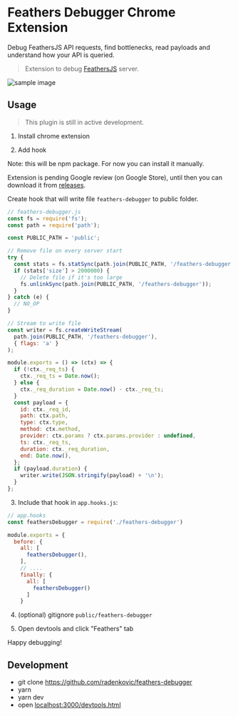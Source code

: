 # Feathers Debugger Chrome Extension

Debug FeathersJS API requests, find bottlenecks, read payloads and understand how your API is queried.

> Extension to debug [FeathersJS](https://github.com/feathersjs/feathers) server.

![sample image](https://raw.githubusercontent.com/radenkovic/feathers-debugger/master/docs/sample.gif)


## Usage

> This plugin is still in active development.


1. Install chrome extension

2. Add hook

Note: this will be npm package. For now you can install it manually.

Extension is pending Google review (on Google Store), until then you can download it from [releases](https://github.com/radenkovic/feathers-debugger/releases).



Create hook that will write file `feathers-debugger` to public folder.

```js
// feathers-debugger.js
const fs = require('fs');
const path = require('path');

const PUBLIC_PATH = 'public';

// Remove file on every server start
try {
  const stats = fs.statSync(path.join(PUBLIC_PATH, '/feathers-debugger'));
  if (stats['size'] > 2000000) {
    // Delete file if it's too large
    fs.unlinkSync(path.join(PUBLIC_PATH, '/feathers-debugger'));
  }
} catch (e) {
  // NO_OP
}

// Stream to write file
const writer = fs.createWriteStream(
  path.join(PUBLIC_PATH, '/feathers-debugger'),
  { flags: 'a' }
);

module.exports = () => (ctx) => {
  if (!ctx._req_ts) {
    ctx._req_ts = Date.now();
  } else {
    ctx._req_duration = Date.now() - ctx._req_ts;
  }
  const payload = {
    id: ctx._req_id,
    path: ctx.path,
    type: ctx.type,
    method: ctx.method,
    provider: ctx.params ? ctx.params.provider : undefined,
    ts: ctx._req_ts,
    duration: ctx._req_duration,
    end: Date.now(),
  };
  if (payload.duration) {
    writer.write(JSON.stringify(payload) + '\n');
  }
};


```

3. Include that hook in `app.hooks.js`:

```js
// app.hooks
const feathersDebugger = require('./feathers-debugger')

module.exports = {
  before: {
    all: [
      feathersDebugger(),
    ],
    // ....
    finally: {
      all: [
        feathersDebugger()
      ]
    }
```

4. (optional) gitignore `public/feathers-debugger`

5. Open devtools and click "Feathers" tab

Happy debugging!






## Development

- git clone https://github.com/radenkovic/feathers-debugger
- yarn
- yarn dev
- open [localhost:3000/devtools.html](http://localhost:3000/devtools.html)



